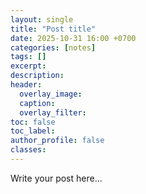 ```yaml
---
layout: single
title: "Post title"
date: 2025-10-31 16:00 +0700
categories: [notes]
tags: []
excerpt:
description:
header:
  overlay_image:
  caption:
  overlay_filter:
toc: false
toc_label:
author_profile: false
classes:
---
```


Write your post here…
